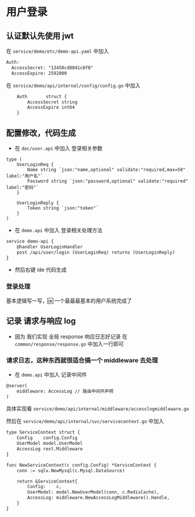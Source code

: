 # 用户登录

## 认证默认先使用 jwt
在 `service/demo/etc/demo-api.yaml` 中加入

```txt
Auth:
  AccessSecret: "13450cd8841c0f0"
  AccessExpire: 2592000
```
在 `service/demo/api/internal/config/config.go` 中加入

```txt
	Auth       struct {
		AccessSecret string
		AccessExpire int64
	}
```

## 配置修改，代码生成

- 在 `doc/user.api` 中加入 登录相关参数

```api
type (
    UserLoginReq {
        Name string `json:"name,optional" validate:"required,max=50" label:"用户名"`
        Password string `json:"password,optional" validate:"required" label:"密码"`
    }

    UserLoginReply {
        Token string `json:"token"`
    }
)
```

- 在 `demo.api`  中加入 登录相关处理方法

```txt
service demo-api {
    @handler UserLoginHandler
    post /api/user/login (UserLoginReq) returns (UserLoginReply)
} 
```

- 然后右键 ide 代码生成

### 登录处理

基本逻辑写一写，🆗 一个最最最基本的用户系统完成了

## 记录 请求与响应 log  

- 因为 我们实现 全局 response 响应日志好记录 在 `common/response/response.go` 中加入一行即可

### 请求日志，这种东西就很适合搞一个 middleware 去处理

- 在 `demo.api`  中加入 记录中间件

```txt
@server(
	middleware: AccessLog // 路由中间件声明
)
```

具体实现看 `service/demo/api/internal/middleware/accesslogmiddleware.go`

然后在 `service/demo/api/internal/svc/servicecontext.go` 中加入

```txt
type ServiceContext struct {
	Config    config.Config
	UserModel model.UserModel
	AccessLog rest.Middleware
}

func NewServiceContext(c config.Config) *ServiceContext {
	conn := sqlx.NewMysql(c.Mysql.DataSource)

	return &ServiceContext{
		Config:    c,
		UserModel: model.NewUserModel(conn, c.RedisCache),
		AccessLog: middleware.NewAccessLogMiddleware().Handle,
	}
}
```